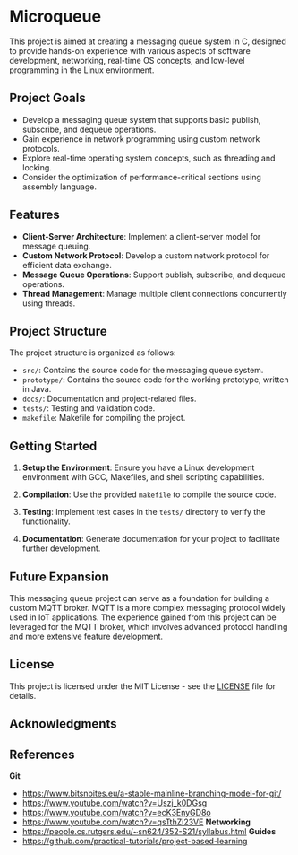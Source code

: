 # Microqueue

This project is aimed at creating a messaging queue system in C, designed to provide hands-on experience with various aspects of software development, networking, real-time OS concepts, and low-level programming in the Linux environment.

## Project Goals

- Develop a messaging queue system that supports basic publish, subscribe, and dequeue operations.
- Gain experience in network programming using custom network protocols.
- Explore real-time operating system concepts, such as threading and locking.
- Consider the optimization of performance-critical sections using assembly language.

## Features

- **Client-Server Architecture**: Implement a client-server model for message queuing.
- **Custom Network Protocol**: Develop a custom network protocol for efficient data exchange.
- **Message Queue Operations**: Support publish, subscribe, and dequeue operations.
- **Thread Management**: Manage multiple client connections concurrently using threads.

## Project Structure

The project structure is organized as follows:

- `src/`: Contains the source code for the messaging queue system.
- `prototype/`: Contains the source code for the working prototype, written in Java.
- `docs/`: Documentation and project-related files.
- `tests/`: Testing and validation code.
- `makefile`: Makefile for compiling the project.


## Getting Started

1. **Setup the Environment**: Ensure you have a Linux development environment with GCC, Makefiles, and shell scripting capabilities.

2. **Compilation**: Use the provided `makefile` to compile the source code.

3. **Testing**: Implement test cases in the `tests/` directory to verify the functionality.

4. **Documentation**: Generate documentation for your project to facilitate further development.

## Future Expansion

This messaging queue project can serve as a foundation for building a custom MQTT broker. MQTT is a more complex messaging protocol widely used in IoT applications. The experience gained from this project can be leveraged for the MQTT broker, which involves advanced protocol handling and more extensive feature development.

## License

This project is licensed under the MIT License - see the [LICENSE](LICENSE) file for details.

## Acknowledgments

## References
**Git**
* https://www.bitsnbites.eu/a-stable-mainline-branching-model-for-git/
* https://www.youtube.com/watch?v=Uszj_k0DGsg
* https://www.youtube.com/watch?v=ecK3EnyGD8o
* https://www.youtube.com/watch?v=qsTthZi23VE
**Networking**
* https://people.cs.rutgers.edu/~sn624/352-S21/syllabus.html
**Guides**
* https://github.com/practical-tutorials/project-based-learning
